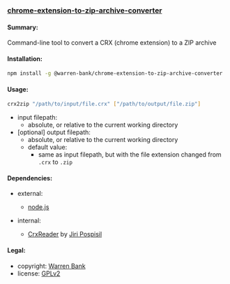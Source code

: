### [chrome-extension-to-zip-archive-converter](https://github.com/warren-bank/chrome-extension-to-zip-archive-converter)

#### Summary:

Command-line tool to convert a CRX (chrome extension) to a ZIP archive

#### Installation:

```bash
npm install -g @warren-bank/chrome-extension-to-zip-archive-converter
```

#### Usage:

```bash
crx2zip "/path/to/input/file.crx" ["/path/to/output/file.zip"]
```

* input filepath:
  * absolute, or relative to the current working directory
* [optional] output filepath:
  * absolute, or relative to the current working directory
  * default value:
    * same as input filepath, but with the file extension changed from `.crx` to `.zip`

#### Dependencies:

* external:
  * [node.js](https://nodejs.org/en/)

* internal:
  * [CrxReader](https://github.com/jiripospisil/chrome-ext-downloader/blob/8820e159179ed2fbe9cea81ae4b8f46a723fc3b3/index.js) by [Jiri Pospisil](https://github.com/jiripospisil)

#### Legal:

* copyright: [Warren Bank](https://github.com/warren-bank)
* license: [GPLv2](https://www.gnu.org/licenses/old-licenses/gpl-2.0.txt)
